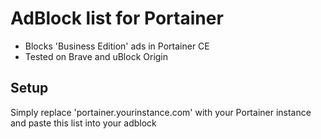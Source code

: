 # AdBlock list for Portainer

- Blocks 'Business Edition' ads in Portainer CE
- Tested on Brave and uBlock Origin

## Setup
Simply replace 'portainer.yourinstance.com' with your Portainer instance and paste this list into your adblock

